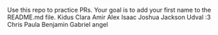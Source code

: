Use this repo to practice PRs. Your goal is to add your first name to the README.md file.
Kidus
Clara
Amir
Alex
Isaac
Joshua
Jackson
Udval :3
Chris
Paula
Benjamin
Gabriel
angel
